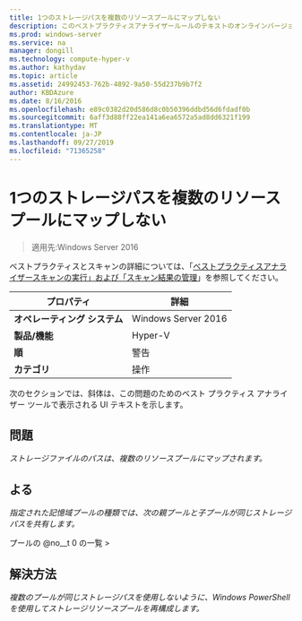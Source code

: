 ```yaml
---
title: 1つのストレージパスを複数のリソースプールにマップしない
description: このベストプラクティスアナライザールールのテキストのオンラインバージョン。
ms.prod: windows-server
ms.service: na
manager: dongill
ms.technology: compute-hyper-v
ms.author: kathydav
ms.topic: article
ms.assetid: 24992453-762b-4892-9a50-55d237b9b7f2
author: KBDAzure
ms.date: 8/16/2016
ms.openlocfilehash: e89c0382d20d586d8c0b50396ddbd56d6fdadf0b
ms.sourcegitcommit: 6aff3d88ff22ea141a6ea6572a5ad8dd6321f199
ms.translationtype: MT
ms.contentlocale: ja-JP
ms.lasthandoff: 09/27/2019
ms.locfileid: "71365258"
---
```

# <a name="avoid-mapping-one-storage-path-to-multiple-resource-pools"></a>1つのストレージパスを複数のリソースプールにマップしない

>適用先:Windows Server 2016

ベストプラクティスとスキャンの詳細については、「[ベストプラクティスアナライザースキャンの実行」および「スキャン結果の管理](https://go.microsoft.com/fwlink/p/?LinkID=223177)」を参照してください。  
  
|プロパティ|詳細|  
|-|-|  
|**オペレーティング システム**|Windows Server 2016|  
|**製品/機能**|Hyper-V|  
|**順**|警告|  
|**カテゴリ**|操作|  
  
次のセクションでは、斜体は、この問題のためのベスト プラクティス アナライザー ツールで表示される UI テキストを示します。
  
## <a name="issue"></a>**問題**  
*ストレージファイルのパスは、複数のリソースプールにマップされます。*  
  
## <a name="impact"></a>**よる**  
*指定された記憶域プールの種類では、次の親プールと子プールが同じストレージパスを共有します。*  
  
プールの @no__t 0 の一覧 >  
  
## <a name="resolution"></a>**解決方法**  
*複数のプールが同じストレージパスを使用しないように、Windows PowerShell を使用してストレージリソースプールを再構成します。*  
  


